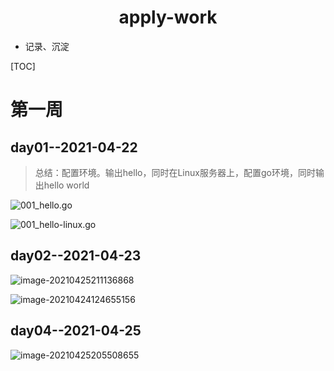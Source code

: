 <center><h1>apply-work</h1></center>

- 记录、沉淀

[TOC]

# 第一周

## day01--2021-04-22

> 总结：配置环境。输出hello，同时在Linux服务器上，配置go环境，同时输出hello world

![001_hello.go](https://nateshao-blog.oss-cn-shenzhen.aliyuncs.com/img/image-20210422231117678.png)

![001_hello-linux.go](https://nateshao-blog.oss-cn-shenzhen.aliyuncs.com/img/image-20210423001738446.png)

## day02--2021-04-23

![image-20210425211136868](https://nateshao-blog.oss-cn-shenzhen.aliyuncs.com/img/image-20210425211136868.png)

![image-20210424124655156](https://nateshao-blog.oss-cn-shenzhen.aliyuncs.com/img/image-20210424124655156.png)

## day04--2021-04-25

![image-20210425205508655](https://nateshao-blog.oss-cn-shenzhen.aliyuncs.com/img/image-20210425205508655.png)